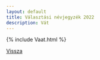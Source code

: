 ```yaml
---
layout: default
title: Választási névjegyzék 2022
description: Vát
---
```


{% include Vaat.html %}

[Vissza](./)